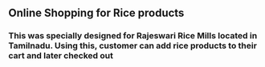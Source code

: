 ## Online Shopping for Rice products
### This was specially designed for Rajeswari Rice Mills located in Tamilnadu. Using this, customer can add rice products to their cart and later checked out

